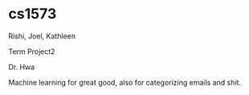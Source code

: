 cs1573
======

Rishi, Joel, Kathleen

Term Project2

Dr. Hwa


Machine learning for great good, also for categorizing emails and shit.
